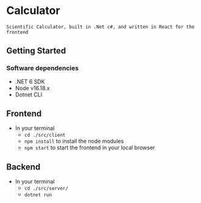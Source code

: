 # Calculator
```
Scientific Calculator, built in .Net c#, and written in React for the frontend
```
## Getting Started
### Software dependencies
- .NET 6 SDK
- Node v16.18.x
- Dotnet CLI

## Frontend
- In your terminal
  - `cd ./src/client`
  - `npm install` to install the node modules
  - `npm start` to start the frontend in your local browser

## Backend
- In your terminal
  -  `cd ./src/server/`
  - `dotnet run`
